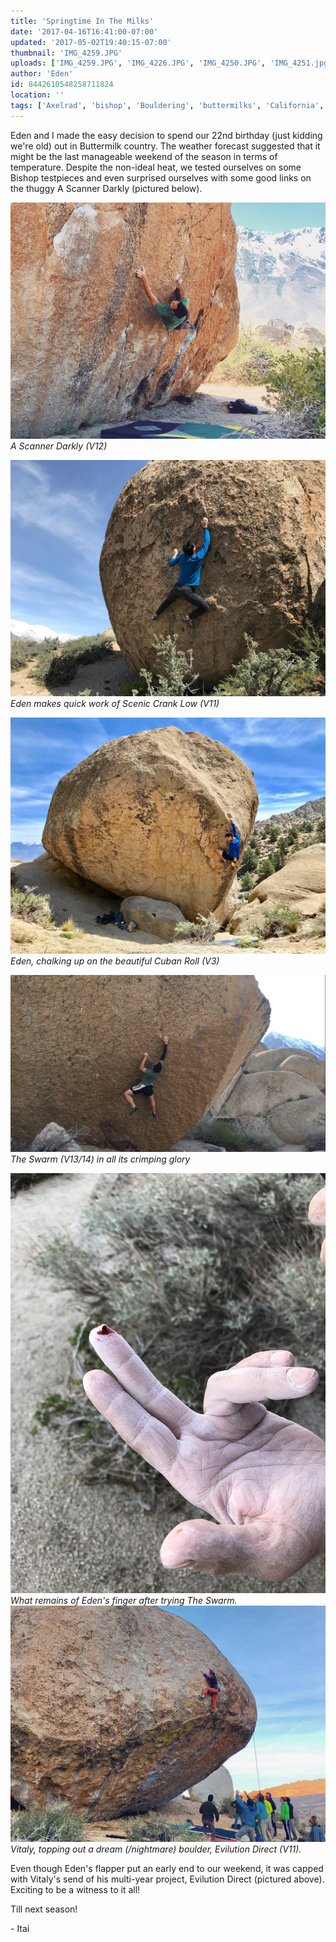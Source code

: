 ```yaml
---
title: 'Springtime In The Milks'
date: '2017-04-16T16:41:00-07:00'
updated: '2017-05-02T19:40:15-07:00'
thumbnail: 'IMG_4259.JPG'
uploads: ['IMG_4259.JPG', 'IMG_4226.JPG', 'IMG_4250.JPG', 'IMG_4251.jpg', 'IMG_4249.JPG', 'IMG_4263.JPG']
author: 'Eden'
id: 8442610548258711824
location: ''
tags: ['Axelrad', 'bishop', 'Bouldering', 'buttermilks', 'California', 'Climbing', 'Eden', 'granite', 'highball', 'Itai']
---
```


Eden and I made the easy decision to spend our 22nd birthday (just kidding we're old) out in Buttermilk country. The weather forecast suggested that it might be the last manageable weekend of the season in terms of temperature. Despite the non-ideal heat, we tested ourselves on some Bishop testpieces and even surprised ourselves with some good links on the thuggy A Scanner Darkly (pictured below). 

![image alt](uploads/IMG_4259.JPG)*A Scanner Darkly (V12)*

![image alt](uploads/IMG_4226.JPG)*Eden makes quick work of Scenic Crank Low (V11)*

![image alt](uploads/IMG_4250.JPG)*Eden, chalking up on the beautiful Cuban Roll (V3)*

![image alt](uploads/IMG_4251.jpg)*The Swarm (V13/14) in all its crimping glory*

![image alt](uploads/IMG_4249.JPG)*What remains of Eden's finger after trying The Swarm.*![image alt](uploads/IMG_4263.JPG)*Vitaly, topping out a dream (/nightmare) boulder, Evilution Direct (V11).*

Even though Eden's flapper put an early end to our weekend, it was capped with Vitaly's send of his multi-year project, Evilution Direct (pictured above). Exciting to be a witness to it all!

Till next season!

\- Itai

